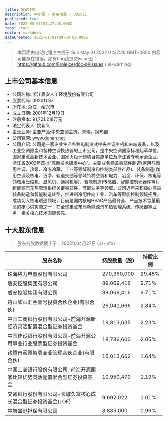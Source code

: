 ```yaml
---
title: 盾安环境
description: 中小板 - 家用电器 - 002011
published: true
date: 2022-05-01T01:27:28.000Z
tags: stock
editor: markdown
dateCreated: 2022-01-01T00:00:00.000Z
---
```


> 本页面由自动化程序生成于 Sun May 01 2022 01:27:28 GMT+0800
> 内容可能存在错误，如有bug请提交issue至：https://github.com/Eroleice/doc-pi/issues
{.is-warning}

## 上市公司基本信息
- 公司名称: 浙江盾安人工环境股份有限公司
- 股票代码: 002011.SZ
- 所在地: 浙江 - 绍兴市
- 成立日期: 2001年12月19日
- 注册资本: 91,721.218万元
- 法定代表人: 姚新义
- 主营业务: 主要产品:中央空调主机，末端，换热器
- 公司官网: www.dunan.net
- 公司介绍: 公司是一家专业生产各种电制冷式中央空调主机和末端设备，以及工业空调除尘和各种空调换热器的上市公司，是中央空调国家标准起草单位，国家重点高新技术企业、国家火炬计划项目实施单位及浙江省专利示范企业，浙江省2002年首批“高新技术研发中心”。主要业务涵盖零部件制造(家用与商用空调、热泵、冷冻冷藏、工业等领域制冷和控制类部件产品)、装备制造(商用空调及核电、洁净、轨道交通等领域特种空调和电力、冶金、环保、核电等领域用压缩机、鼓风机、通风机等)、智能制造(传感器、智能控制元器件等)、新能源汽车热管理系统关键零部件、节能业务等领域。公司近年来积极向高端装备制造和智能制造转型，推进制冷配件向工业、汽车等智能控制领域拓展。成功切入核电暖通领域，目前是国内核电HVAC产品最齐全、产品技术含量最高的核心供货商之一；在全球重点布局新能源汽车热管理系统、传感器等业务，相关核心技术国际领先。


## 十大股东信息
> 股东持股数据截止于：2022年04月27日
{.is-info}

| 股东名称 | 持股数量（股） | 持股比例 |
| --- | --- | --- |
| 珠海格力电器股份有限公司 | 270,360,000 | 29.48% |
| 盾安控股集团有限公司 | 89,069,416 | 9.71% |
| 盾安控股集团有限公司 | 89,069,416 | 9.71% |
| 舟山如山汇金壹号投资合伙企业(有限合伙) | 26,041,666 | 2.84% |
| 中国工商银行股份有限公司-前海开源新经济灵活配置混合型证券投资基金 | 19,813,635 | 2.23% |
| 中国建设银行股份有限公司-前海开源公用事业行业股票型证券投资基金 | 18,786,600 | 2.05% |
| 诸暨市薪原智勇商业管理合伙企业(有限合伙) | 15,013,662 | 1.64% |
| 中国工商银行股份有限公司-前海开源国家比较优势灵活配置混合型证券投资基金 | 10,950,470 | 1.19% |
| 交通银行股份有限公司-长城久富核心成长混合型证券投资基金(LOF) | 9,692,022 | 1.01% |
| 中航鑫港担保有限公司 | 8,835,000 | 0.96% |




